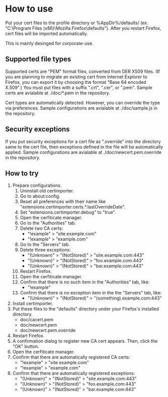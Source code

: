 # How to use

Put your cert files to the profile directory or %AppDir%/defaults/ (ex. "C:\Program Files (x86)\Mozilla Firefox\defaults").
After you restart Firefox, cert files will be imported automatically.

This is mainly desinged for corporate-use.

## Supported file types

Supported certs are "PEM" format files, converted from DER X509 files.
(If you are planning to migrate an existing cert from Internet Explorer to Firefox, you can export it by choosing the format "Base 64 encoded X.509".)
You must put files with a suffix ".crt", ".cer", or ".pem".
Sample certs are avialable at ./doc/*.pem in the repository.

Cert types are automatically detected. However, you can override the type via preferences.
Sample configurations are avialable at ./doc/sample.js in the repository.

## Security exceptions

If you put security exceptions for a cert file as "<the nmae of the cert file>.override" into the directory same to the cert file, then exceptions defined in the file will be automatically applied.
Sample configurations are avialable at ./doc/newcert.pem.override in the repository.

## How to try

 1. Prepare configurations.
    1. Uninstall old certimporter.
    2. Go to about:config.
    3. Reset all preferences with their name like "extensions.certimporter.certs.*.lastOverrideDate".
    4. Set "extensions.certimporter.debug" to "true".
    5. Open the cerfiticate manager.
    6. Go to the "Authorities" tab.
    7. Delete two CA certs:
       * "!example" > "site.example.com"
       * "!example" > "example.com"
    8. Go to the "Servers" tab.
    9. Delete three exceptions:
       * "(Unknown)" > "(NotStored)" > "site.example.com:443"
       * "(Unknown)" > "(NotStored)" > "foo.example.com:443"
       * "(Unknown)" > "(NotStored)" > "bar.example.com:443"
    10. Restart Firefox.
    11. Open the cerfiticate manager.
    12. Confirm that there is no such item in the "Authorities" tab, like:
        * "!example"
    13. Confirm that there is no exception item in the the "Servers" tab, like:
        * "(Unknown)" > "(NotStored)" > "(something).example.com:443"
 2. Install certimporter.
 3. Put these files to the "defaults" directory under your Firefox's installed directory.
    * doc/cacert.pem
    * doc/newcert.pem
    * doc/newcert.pem.override
 4. Restart Firefox.
 5. A confirmation dialog to register new CA cert appears.
    Then, click the "OK" button.
 6. Open the cerfiticate manager.
 7. Confirm that there are automatically registered CA certs:
    * "!example" > "site.example.com"
    * "!example" > "example.com"
 8. Confirm that there are automatically registered exceptions:
    * "(Unknown)" > "(NotStored)" > "site.example.com:443"
    * "(Unknown)" > "(NotStored)" > "foo.example.com:443"
    * "(Unknown)" > "(NotStored)" > "bar.example.com:443"

